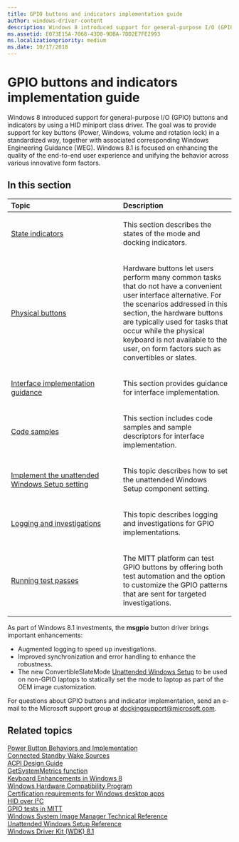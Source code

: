 ```yaml
---
title: GPIO buttons and indicators implementation guide
author: windows-driver-content
description: Windows 8 introduced support for general-purpose I/O (GPIO) buttons and indicators by using a HID miniport class driver.
ms.assetid: E073E15A-7068-43D0-9DBA-7DD2E7FE2993
ms.localizationpriority: medium
ms.date: 10/17/2018
---
```


# GPIO buttons and indicators implementation guide


Windows 8 introduced support for general-purpose I/O (GPIO) buttons and indicators by using a HID miniport class driver. The goal was to provide support for key buttons (Power, Windows, volume and rotation lock) in a standardized way, together with associated corresponding Windows Engineering Guidance (WEG). Windows 8.1 is focused on enhancing the quality of the end-to-end user experience and unifying the behavior across various innovative form factors.

## <span id="in_this_section"></span>In this section


<table>
<colgroup>
<col width="50%" />
<col width="50%" />
</colgroup>
<thead>
<tr class="header">
<th align="left">Topic</th>
<th align="left">Description</th>
</tr>
</thead>
<tbody>
<tr class="odd">
<td align="left"><p><a href="state-indicators.md" data-raw-source="[State indicators](state-indicators.md)">State indicators</a></p></td>
<td align="left"><p>This section describes the states of the mode and docking indicators.</p></td>
</tr>
<tr class="even">
<td align="left"><p><a href="physical-buttons.md" data-raw-source="[Physical buttons](physical-buttons.md)">Physical buttons</a></p></td>
<td align="left"><p>Hardware buttons let users perform many common tasks that do not have a convenient user interface alternative. For the scenarios addressed in this section, the hardware buttons are typically used for tasks that occur while the physical keyboard is not available to the user, on form factors such as convertibles or slates.</p></td>
</tr>
<tr class="odd">
<td align="left"><p><a href="interface-implementation-guidance.md" data-raw-source="[Interface implementation guidance](interface-implementation-guidance.md)">Interface implementation guidance</a></p></td>
<td align="left"><p>This section provides guidance for interface implementation.</p></td>
</tr>
<tr class="even">
<td align="left"><p><a href="code-samples.md" data-raw-source="[Code samples](code-samples.md)">Code samples</a></p></td>
<td align="left"><p>This section includes code samples and sample descriptors for interface implementation.</p></td>
</tr>
<tr class="odd">
<td align="left"><p><a href="implement-the-unattended-windows-setup-setting.md" data-raw-source="[Implement the unattended Windows Setup setting](implement-the-unattended-windows-setup-setting.md)">Implement the unattended Windows Setup setting</a></p></td>
<td align="left"><p>This topic describes how to set the unattended Windows Setup component setting.</p></td>
</tr>
<tr class="even">
<td align="left"><p><a href="logging-and-investigations.md" data-raw-source="[Logging and investigations](logging-and-investigations.md)">Logging and investigations</a></p></td>
<td align="left"><p>This topic describes logging and investigations for GPIO implementations.</p></td>
</tr>
<tr class="odd">
<td align="left"><p><a href="running-test-passes.md" data-raw-source="[Running test passes](running-test-passes.md)">Running test passes</a></p></td>
<td align="left"><p>The MITT platform can test GPIO buttons by offering both test automation and the option to customize the GPIO patterns that are sent for targeted investigations.</p></td>
</tr>
</tbody>
</table>

 

As part of Windows 8.1 investments, the **msgpio** button driver brings important enhancements:

-   Augmented logging to speed up investigations.
-   Improved synchronization and error handling to enhance the robustness.
-   The new ConvertibleSlateMode [Unattended Windows Setup](http://go.microsoft.com/fwlink/p/?linkid=276788) to be used on non-GPIO laptops to statically set the mode to laptop as part of the OEM image customization.

For questions about GPIO buttons and indicator implementation, send an e-mail to the Microsoft support group at dockingsupport@microsoft.com.

## <span id="related_topics"></span>Related topics
[Power Button Behaviors and Implementation](http://connect.microsoft.com/site1304/Downloads/DownloadDetails.aspx?DownloadID=47452)  
[Connected Standby Wake Sources](http://connect.microsoft.com/site1304/Downloads/DownloadDetails.aspx?DownloadID=49891)  
[ACPI Design Guide](http://connect.microsoft.com/site1304/Downloads/DownloadDetails.aspx?DownloadID=48755)  
[GetSystemMetrics function](http://go.microsoft.com/fwlink/p/?linkid=324686)  
[Keyboard Enhancements in Windows 8](http://go.microsoft.com/fwlink/p/?linkid=324536)  
[Windows Hardware Compatibility Program](https://msdn.microsoft.com/library/windows/hardware/dn922588)  
[Certification requirements for Windows desktop apps](http://go.microsoft.com/fwlink/p/?linkid=306131)  
[HID over I²C](http://go.microsoft.com/fwlink/p/?linkid=324690)  
[GPIO tests in MITT](https://msdn.microsoft.com/library/windows/hardware/dn919780)  
[Windows System Image Manager Technical Reference](http://go.microsoft.com/fwlink/p/?linkid=324691)  
[Unattended Windows Setup Reference](http://go.microsoft.com/fwlink/p/?linkid=276788)  
[Windows Driver Kit (WDK) 8.1](http://go.microsoft.com/fwlink/p/?linkid=310164)  



